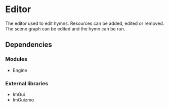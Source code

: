 # Editor
The editor used to edit hymns. Resources can be added, edited or removed. The scene graph can be edited and the hymn can be run.

## Dependencies
### Modules
- Engine

### External libraries
- ImGui
- ImGuizmo
